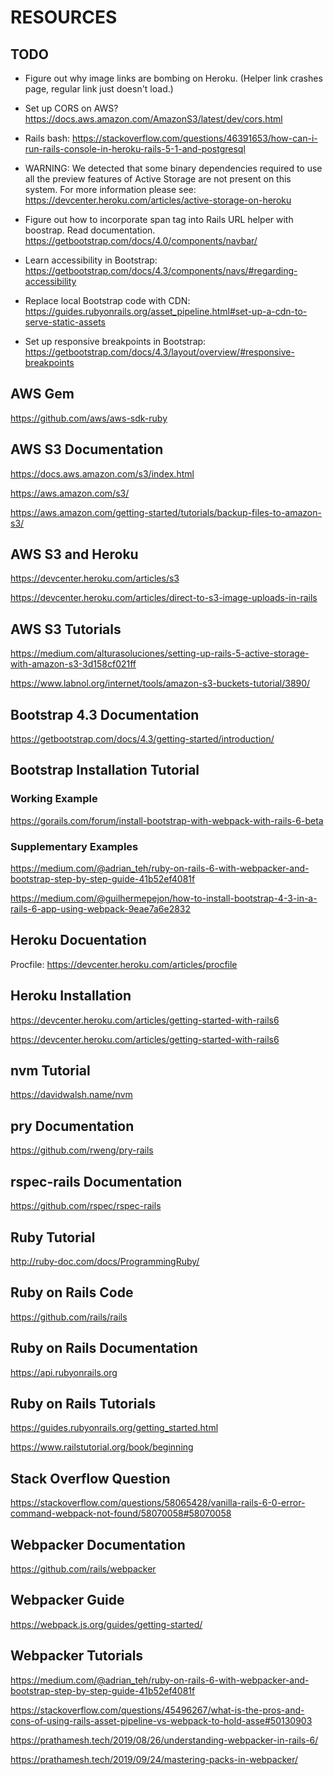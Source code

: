 # RESOURCES

## TODO
- Figure out why image links are bombing on Heroku. (Helper link crashes page, regular link just doesn't load.)
- Set up CORS on AWS? https://docs.aws.amazon.com/AmazonS3/latest/dev/cors.html
- Rails bash: https://stackoverflow.com/questions/46391653/how-can-i-run-rails-console-in-heroku-rails-5-1-and-postgresql
- WARNING:
We detected that some binary dependencies required to use all the preview features of Active Storage are not present on this system.
For more information please see:
https://devcenter.heroku.com/articles/active-storage-on-heroku

- Figure out how to incorporate span tag into Rails URL helper with boostrap. Read documentation. https://getbootstrap.com/docs/4.0/components/navbar/
- Learn accessibility in Bootstrap: https://getbootstrap.com/docs/4.3/components/navs/#regarding-accessibility
- Replace local Bootstrap code with CDN: https://guides.rubyonrails.org/asset_pipeline.html#set-up-a-cdn-to-serve-static-assets
- Set up responsive breakpoints in Bootstrap: https://getbootstrap.com/docs/4.3/layout/overview/#responsive-breakpoints

## AWS Gem
https://github.com/aws/aws-sdk-ruby

## AWS S3 Documentation
https://docs.aws.amazon.com/s3/index.html

https://aws.amazon.com/s3/

https://aws.amazon.com/getting-started/tutorials/backup-files-to-amazon-s3/

## AWS S3 and Heroku
https://devcenter.heroku.com/articles/s3

https://devcenter.heroku.com/articles/direct-to-s3-image-uploads-in-rails

## AWS S3 Tutorials
https://medium.com/alturasoluciones/setting-up-rails-5-active-storage-with-amazon-s3-3d158cf021ff


https://www.labnol.org/internet/tools/amazon-s3-buckets-tutorial/3890/

## Bootstrap 4.3 Documentation
https://getbootstrap.com/docs/4.3/getting-started/introduction/

## Bootstrap Installation Tutorial
### Working Example
https://gorails.com/forum/install-bootstrap-with-webpack-with-rails-6-beta

### Supplementary Examples
https://medium.com/@adrian_teh/ruby-on-rails-6-with-webpacker-and-bootstrap-step-by-step-guide-41b52ef4081f

https://medium.com/@guilhermepejon/how-to-install-bootstrap-4-3-in-a-rails-6-app-using-webpack-9eae7a6e2832


## Heroku Docuentation
Procfile: https://devcenter.heroku.com/articles/procfile

## Heroku Installation
https://devcenter.heroku.com/articles/getting-started-with-rails6

https://devcenter.heroku.com/articles/getting-started-with-rails6

## nvm Tutorial
https://davidwalsh.name/nvm

## pry Documentation
https://github.com/rweng/pry-rails


## rspec-rails Documentation
https://github.com/rspec/rspec-rails

## Ruby Tutorial
http://ruby-doc.com/docs/ProgrammingRuby/

## Ruby on Rails Code
https://github.com/rails/rails

## Ruby on Rails Documentation
https://api.rubyonrails.org

## Ruby on Rails Tutorials
https://guides.rubyonrails.org/getting_started.html

https://www.railstutorial.org/book/beginning

## Stack Overflow Question
https://stackoverflow.com/questions/58065428/vanilla-rails-6-0-error-command-webpack-not-found/58070058#58070058

## Webpacker Documentation
https://github.com/rails/webpacker

## Webpacker Guide
https://webpack.js.org/guides/getting-started/

## Webpacker Tutorials
https://medium.com/@adrian_teh/ruby-on-rails-6-with-webpacker-and-bootstrap-step-by-step-guide-41b52ef4081f

https://stackoverflow.com/questions/45496267/what-is-the-pros-and-cons-of-using-rails-asset-pipeline-vs-webpack-to-hold-asse#50130903

https://prathamesh.tech/2019/08/26/understanding-webpacker-in-rails-6/

https://prathamesh.tech/2019/09/24/mastering-packs-in-webpacker/


